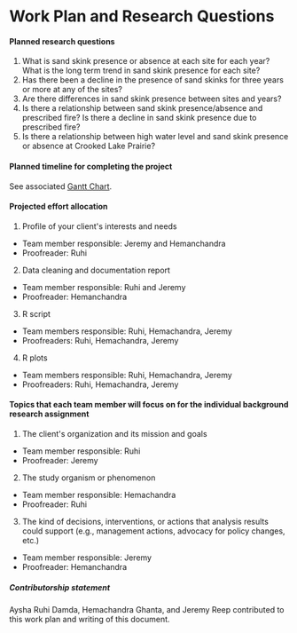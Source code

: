 # Work Plan and Research Questions

#### Planned research questions
1.	What is sand skink presence or absence at each site for each year? What is the long term trend in sand skink presence for each site?
2.	Has there been a decline in the presence of sand skinks for three years or more at any of the sites? 
3.	Are there differences in sand skink presence between sites and years?
4.	Is there a relationship between sand skink presence/absence and prescribed fire? Is there a decline in sand skink presence due to prescribed fire?
5.	Is there a relationship between high water level and sand skink presence or absence at Crooked Lake Prairie?  

#### Planned timeline for completing the project

See associated [Gantt Chart](https://github.com/hcghanta/apple-mango-banana/blob/master/GanntChart_PolkCo.pdf).
 
#### Projected effort allocation 
1. Profile of your client's interests and needs
* Team member responsible: Jeremy and Hemanchandra  
* Proofreader: Ruhi
 
2. Data cleaning and documentation report
* Team member responsible: Ruhi and Jeremy
* Proofreader: Hemanchandra
 
3. R script
* Team members responsible: Ruhi, Hemachandra, Jeremy
* Proofreaders: Ruhi, Hemachandra, Jeremy
 
4. R plots
* Team members responsible: Ruhi, Hemachandra, Jeremy
* Proofreaders: Ruhi, Hemachandra, Jeremy
 
#### Topics that each team member will focus on for the individual background research assignment
1. The client's organization and its mission and goals
* Team member responsible: Ruhi
* Proofreader: Jeremy
 
2. The study organism or phenomenon
* Team member responsible: Hemachandra
* Proofreader: Ruhi
 
3. The kind of decisions, interventions, or actions that analysis results could support (e.g., management actions, advocacy for policy changes, etc.)
* Team member responsible: Jeremy
* Proofreader: Hemanchandra
 
##### Contributorship statement
Aysha Ruhi Damda, Hemachandra Ghanta, and Jeremy Reep contributed to this work plan and writing of this document.
